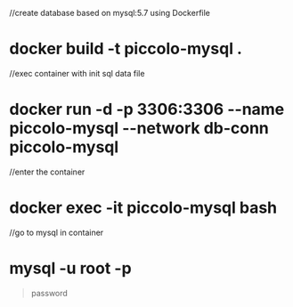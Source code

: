 //create database based on mysql:5.7 using Dockerfile
# docker build -t piccolo-mysql .

//exec container with init sql data file
# docker run -d -p 3306:3306 --name piccolo-mysql --network db-conn  piccolo-mysql

//enter the container
# docker exec -it piccolo-mysql bash

//go to mysql in container
# mysql -u root -p
> password
